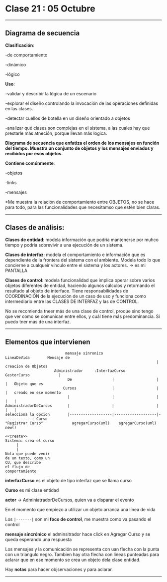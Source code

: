 # Clase 21 : 05 Octubre

---

## Diagrama de secuencia

**Clasificación**:

-de comportamiento

-dinámico

-lógico

**Uso**:

-validar y describir la lógica de un escenario

-explorar el diseño controlando la invocación de las operaciones definidas en las clases.

-detectar cuellos de botella en un diseño orientado a objetos

-analizar qué clases son complejas en el sistema, a las cuales hay que prestarle más atneción, porque llevan más logica.

**Diagrama de secuencia que enfatiza el orden de los mensajes en función del tiempo. Muestra un conjunto de objetos y los mensajes enviados y recibidos por esos objetos.**

**Contiene comúnmente**:

-objetos

-links

-mensajes


*Me muestra la relación de comportamiento entre OBJETOS, no se hace para todo, para las funcionalidades que necesitamso que estén bien claras.


---

## Clases de análisis:

**Clases de entidad**: modela información que podría mantenerse por muhco tiempo y podria sobrevivir a una ejecución de un sistema.

**Clases de interfaz**: modela el comportamiento e información que es dependiente de la frontera del sistema con el ambiente. Modela todo lo que concierne a cualqueir vínculo entre el sistema y los actores. -> es mi PANTALLA

**Clases de control**: modela funcionalidad que implica operar sobre varios objetos diferentes de entidad, haciendo algunos cálculos y retornando el resultado al objeto de interface. Tiene responsabilidades de COORDINACIÓN de la ejecución de un caso de uso y funciona como intermediario entre las CLASES DE INTERFAZ y las de CONTROL.

No se recomienda tneer más de una clase de control, proque sino tengo que ver como se comunican entre ellos, y cuál tiene más predominancia. Si puedo tner más de una interfaz.

---

## Elementos que intervienen

```
                           mensaje sinronico                  LineaDeVida        Mensaje de
                                                                    |            creacion de Objetos
                      Administrador     :InterfazCurso       GestorCurso             |
                            De                  |                   |                |   Objeto que es
                          Cursos                |                   |                |   creado en ese momento
                            |                   |                   |                |   |       
AdministradorDeCursos       |                   |                   |                |   |
selecciona la opcion        |-------------------|-------------------|-------------| Curso
"Registrar Curso"             agregarCurso(uml)    agregarCurso(uml)    new()
                                                                      <<create>>
Sistema: crea el curso
     |
     |
Nota que puede venir
de un texto, como un
CU, que describe
el flujo de
comportamiento
```

**interfazCurso** es el objeto de tipo interfaz que se llama curso

**Curso** es mi clase entidad

**actor** -> AdminiatradorDeCursos, quien va a disparar el evento

En el momento que empiezo a utilizar un objeto arranca una línea de vida

Los ```|-------|``` son mi **foco de control**, me muestra como va pasando el control

**mensaje sincrónico** el adminsitrador hace click en Agregar Curso y se queda esperando una respuesta

Los mensajes y la comunicación se representa con uan flecha con la punta con un triangulo negro. Tambien hay otra flecha con lineas punteadas para aclarar que en ese momento se crea un objeto dela clase entidad.

Hay **notas** para hacer objservaciones y para aclarar.

---
